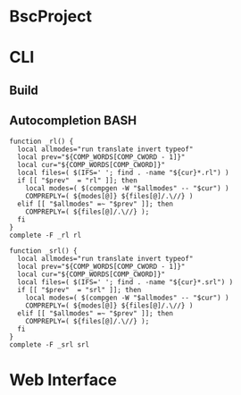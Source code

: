 # BscProject


# CLI

## Build

## Autocompletion BASH

    function _rl() {
      local allmodes="run translate invert typeof"
      local prev="${COMP_WORDS[COMP_CWORD - 1]}"
      local cur="${COMP_WORDS[COMP_CWORD]}"
      local files=( $(IFS=' '; find . -name "${cur}*.rl") )
      if [[ "$prev"  = "rl" ]]; then
        local modes=( $(compgen -W "$allmodes" -- "$cur") )
        COMPREPLY=( ${modes[@]} ${files[@]/.\//} )
      elif [[ "$allmodes" =~ "$prev" ]]; then
        COMPREPLY=( ${files[@]/.\//} );
      fi
    }
    complete -F _rl rl

    function _srl() {
      local allmodes="run translate invert typeof"
      local prev="${COMP_WORDS[COMP_CWORD - 1]}"
      local cur="${COMP_WORDS[COMP_CWORD]}"
      local files=( $(IFS=' '; find . -name "${cur}*.srl") )
      if [[ "$prev"  = "srl" ]]; then
        local modes=( $(compgen -W "$allmodes" -- "$cur") )
        COMPREPLY=( ${modes[@]} ${files[@]/.\//} )
      elif [[ "$allmodes" =~ "$prev" ]]; then
        COMPREPLY=( ${files[@]/.\//} );
      fi
    }
    complete -F _srl srl


# Web Interface
